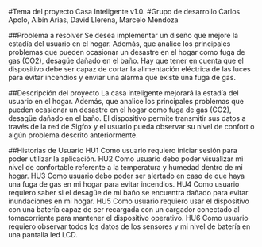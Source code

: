 #Tema del proyecto
Casa Inteligente v1.0.
#Grupo de desarrollo
Carlos Apolo, Albín Arias, David Llerena, Marcelo Mendoza

##Problema a resolver 
Se desea implementar un diseño que mejore la estadía del usuario en el
hogar. Además, que analice los principales problemas que pueden ocasionar un desastre en el
hogar como fuga de gas (CO2), desagüe dañado en el baño. Hay que tener en cuenta que el
dispositivo debe ser capaz de cortar la alimentación eléctrica de las luces para evitar incendios
y enviar una alarma que existe una fuga de gas.

##Descripción del proyecto
La casa inteligente mejorará la estadía del usuario en el hogar.
Además, que analice los principales problemas que pueden ocasionar un desastre en el hogar
como fuga de gas (CO2), desagüe dañado en el baño. El dispositivo permite transmitir sus datos
a través de la red de Sigfox y el usuario pueda observar su nivel de confort o algún problema
descrito anteriormente.

##Historias de Usuario
HU1 Como usuario requiero iniciar sesión para poder utilizar la aplicación.
HU2 Como usuario debo poder visualizar mi nivel de confortable referente a la 
    temperatura y humedad dentro de mi hogar.
HU3 Como usuario debo poder ser alertado en caso de que haya una fuga de gas en mi
    hogar para evitar incendios.
HU4 Como usuario requiero saber si el desagüe de mi baño se encuentra dañado para
    evitar inundaciones en mi hogar.
HU5 Como usuario requiero usar el dispositivo con una batería capaz de ser recargada
    con un cargador conectado al tomacorriente para mantener el dispositivo operativo.
HU6 Como usuario requiero observar todos los datos de los sensores y mi nivel de batería
    en una pantalla led LCD.